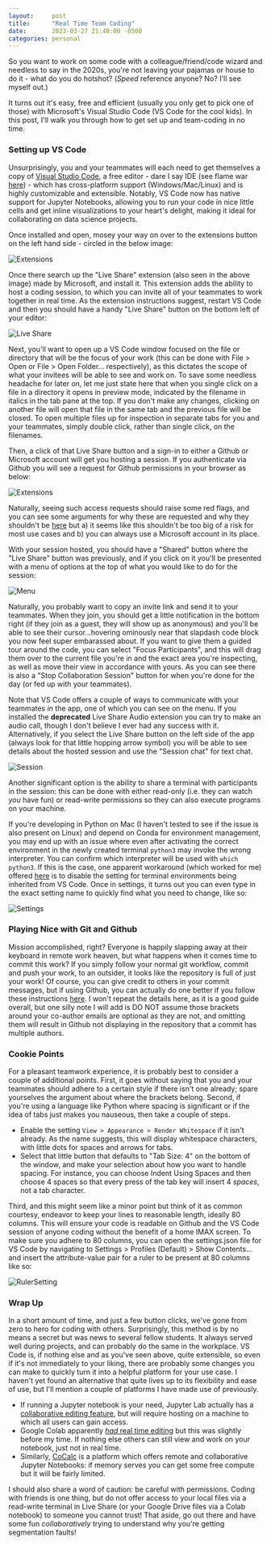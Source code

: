 ```yaml
---
layout:     post
title:      "Real Time Team Coding"
date:       2023-03-27 21:40:00 -0500
categories: personal
---
```


So you want to work on some code with a colleague/friend/code wizard and
needless to say in the 2020s, you're not leaving your pajamas or house
to do it - what do you do hotshot? (*Speed* reference anyone? No? I'll see
myself out.)

It turns out it's easy, free and efficient (usually you only get to pick one
of those) with Microsoft's Visual Studio Code (VS Code for the cool kids). 
In this post, I'll walk you through how to get set up and team-coding in
no time.

### Setting up VS Code
Unsurprisingly, you and your teammates will each need to get themselves a
copy of [Visual Studio Code](https://code.visualstudio.com), a free editor -
dare I say IDE (see flame war
[here](https://www.reddit.com/r/vscode/comments/oji1uh/vscode_has_almost_every_feature_that_an_ide_has/)) -
which has cross-platform support (Windows/Mac/Linux) and is highly
customizable and extensible.
Notably, VS Code now has native support for Jupyter Notebooks, allowing you
to run your code in nice little cells and get inline visualizations
to your heart's delight, making it ideal for collaborating on data science
projects. 

Once installed and open, mosey your way on over to the extensions button on
the left hand side - circled in the below image:

![Extensions](/assets/Post_Images/Real_Time_Team_Coding/Extensions.png)

Once there search up the "Live Share" extension (also seen in the above image)
made by Microsoft, and install it.
This extension adds the ability to host a coding session, to which you can
invite all of your teammates to work together in real time. 
As the extension instructions suggest, restart VS Code and then you should
have a handy "Live Share" button on the bottom left of your editor:

![Live Share](/assets/Post_Images/Real_Time_Team_Coding/LiveShare.png)

Next, you'll want to open up a VS Code window focused on the file or directory
that will be the focus of your work (this can be done with File > Open or
File > Open Folder... respectively), as this dictates the scope of what your
invitees will be able to see and work on.
To save some needless headache for later on, let me just state here that when
you single click on a file in a directory it opens in preview mode, indicated
by the filename in italics in the tab pane at the top.
If you don't make any changes, clicking on another file will open that file
in the same tab and the previous file will be closed.
To open multiple files up for inspection in separate tabs for you and your
teammates, simply double click, rather than single click, on the filenames.


Then, a click of that Live Share button and a sign-in to either a Github or
Microsoft account will get you hosting a session.
If you authenticate via Github you will see a request for Github permissions
in your browser as below:

![Extensions](/assets/Post_Images/Real_Time_Team_Coding/Permissions.png)

Naturally, seeing such access requests should raise some red flags, and you
can see some arguments for why these are requested and why they shouldn't be
[here](https://github.com/microsoft/vscode-pull-request-github/issues/563)
but a) it seems like this shouldn't be too big of a risk for most use cases
and b) you can always use a Microsoft account in its place. 

With your session hosted, you should have a "Shared" button where the
"Live Share" button was previously, and if you click on it you'll be
presented with a menu of options at the top of what you would like to do
for the session:

![Menu](/assets/Post_Images/Real_Time_Team_Coding/Menu.png)

Naturally, you probably want to copy an invite link and send it to your
teammates.
When they join, you should get a little notification in the bottom right (if
they join as a guest, they will show up as anonymous) and you'll be able to
see their cursor...hovering ominously near that slapdash code block you now
feel super embarassed about.
If you want to give them a guided tour around the code, you can select
"Focus Participants", and this will drag them over to the current file you're
in and the exact area you're inspecting, as well as move their view in
accordance with yours. 
As you can see there is also a "Stop Collaboration Session" button for when
you're done for the day (or fed up with your teammates).


Note that VS Code offers a couple of ways to communicate with your teammates
*in* the app, one of which you can see on the menu.
If you installed the **deprecated** Live Share Audio extension you can try
to make an audio call, though I don't believe I ever had any success with
it.
Alternatively, if you select the Live Share button on the left side of the
app (always look for that little hopping arrow symbol) you will be able to
see details about the hosted session and use the "Session chat" for text chat.

![Session](/assets/Post_Images/Real_Time_Team_Coding/SessionDetails.png)

Another significant option is the ability to share a terminal with
participants in the session: this can be done with either read-only (i.e.
they can watch *you* have fun) or read-write permissions so they can also
execute programs on your machine. 

If you're developing in Python on Mac (I haven't tested to see if the issue is
also present on Linux) and depend on Conda for environment management, you may
end up with an issue where even after activating the correct environment in the
newly created terminal ```python3``` may invoke the wrong interpreter.
You can confirm which interpreter will be used with ```which python3```.
If this is the case, one apparent workaround (which worked for me) offered
[here](https://github.com/microsoft/vscode-python/issues/7293) is to
disable the setting for terminal environments being inherited from VS Code.
Once in settings, it turns out you can even type in the exact setting name
to quickly find what you need to change, like so:

![Settings](/assets/Post_Images/Real_Time_Team_Coding/Settings.png)

### Playing Nice with Git and Github
Mission accomplished, right?
Everyone is happily slapping away at their keyboard in remote work heaven, but
what happens when it comes time to commit this work?
If you simply follow your normal git workflow, commit and push your work, to
an outsider, it looks like the repository is full of just your work!
Of course, you can give credit to others in your commit messages, but if
using Github, you can actually do one better if you follow these instructions
[here](https://docs.github.com/en/pull-requests/committing-changes-to-your-project/creating-and-editing-commits/creating-a-commit-with-multiple-authors).
I won't repeat the details here, as it is a good guide overall, but one silly
note I will add is DO NOT assume those brackets around your co-author emails
are optional as they are not, and omitting them will result in Github not
displaying in the repository that a commit has multiple authors.

### Cookie Points
For a pleasant teamwork experience, it is probably best to consider a couple
of additional points.
First, it goes without saying that you and your teammates should adhere to
a certain style if there isn't one already; spare yourselves the argument
about where the brackets belong.
Second, if you're using a language like Python where spacing is significant
or if the idea of tabs just makes you nauseous, then take a couple of steps.
- Enable the setting ```View > Appearance > Render Whitespace``` if it isn't
already. As the name suggests, this will display whitespace characters, with
little dots for spaces and arrows for tabs.
- Select that little button that defaults to "Tab Size: 4" on the bottom of
the window, and make your selection about how you want to handle spacing. For
instance, you can choose Indent Using Spaces and then choose 4 spaces so that
every press of the tab key will insert 4 *spaces*, not a tab character.

Third, and this might seem like a minor point but think of it as common
courtesy, endeavor to keep your lines to reasonable length, ideally 80
columns.
This will ensure your code is readable on Github and the VS Code session
of anyone coding without the benefit of a home IMAX screen.
To make sure you adhere to 80 columns, you can open the settings.json file
for VS Code by navigating to Settings > Profiles (Default) > Show Contents...
and insert the attribute-value pair for a ruler to be present at 80 columns
like so:

![RulerSetting](/assets/Post_Images/Real_Time_Team_Coding/RulerSetting.png)
 
### Wrap Up
In a short amount of time, and just a few button clicks, we've gone from zero
to hero for coding with others.
Surprisingly, this method is by no means a secret but was news to several
fellow students.
It always served well during projects, and can probably do the same in the
workplace.
VS Code is, if nothing else and as you've seen above, quite extensible, so
even if it's not immediately to your liking, there are probably some changes
you can make to quickly turn it into a helpful platform for your use case.
I haven't yet found an alternative that quite lives up to its flexibility
and ease of use, but I'll mention a couple of platforms I have made use of
previously.

- If running a Jupyter notebook is your need, Jupyter Lab actually has a
[collaborative editing feature](https://jupyterlab.readthedocs.io/en/stable/user/rtc.html),
but will require hosting on a machine to which all users can gain access.
- Google Colab apparently
[*had* real time editing](https://stackoverflow.com/questions/53420050/real-time-collaboration-in-google-colaboratory)
but this was slightly before my time. If nothing else others can still view
and work on your notebook, just not in real time. 
- Similarly, [CoCalc](https://cocalc.com/features/jupyter-notebook) is a
platform which offers remote and collaborative Jupyter Notebooks: if memory
serves you can get some free compute but it will be fairly limited. 

I should also share a word of caution: be careful with permissions.
Coding with friends is one thing, but do not offer access to your local files
via a read-write terminal in Live Share (or your Google Drive files via a
Colab notebook) to someone you cannot trust!
That aside, go out there and have some fun *collaboratively* trying to
understand why you're getting segmentation faults!

